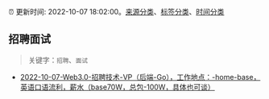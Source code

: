 :alarm_clock: 更新时间: 2022-10-07 18:02:00。[来源分类](../README.md)、[标签分类](../TAGS.md)、[时间分类](../TIMELINE.md)

## 招聘面试


> 关键字：`招聘`、`面试`



- [2022-10-07-Web3.0-招聘技术-VP（后端-Go），工作地点：-home-base，英语口语流利，薪水（base70W，总包-100W，具体也可谈）](https://www.v2ex.com/t/885114) 